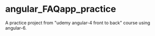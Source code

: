 # angular_FAQapp_practice
A practice project from "udemy angular-4 front to back" course using angular-6.
